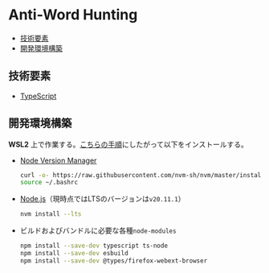 # Anti-Word Hunting <!-- omit in toc -->

- [技術要素](#技術要素)
- [開発環境構築](#開発環境構築)

## 技術要素

- [TypeScript](https://www.typescriptlang.org/)

## 開発環境構築

**WSL2** 上で作業する。[こちらの手順](https://learn.microsoft.com/en-us/windows/dev-environment/javascript/nodejs-on-wsl#install-nvm-nodejs-and-npm)にしたがって以下をインストールする。

- [Node Version Manager](https://github.com/nvm-sh/nvm)

    ```sh
    curl -o- https://raw.githubusercontent.com/nvm-sh/nvm/master/install.sh | bash
    source ~/.bashrc
    ```

- [Node.js](https://nodejs.org/en)（現時点ではLTSのバージョンは`v20.11.1`）

    ```sh
    nvm install --lts
    ```

- ビルドおよびバンドルに必要な各種`node-modules`

    ```sh
    npm install --save-dev typescript ts-node
    npm install --save-dev esbuild
    npm install --save-dev @types/firefox-webext-browser
    ```
